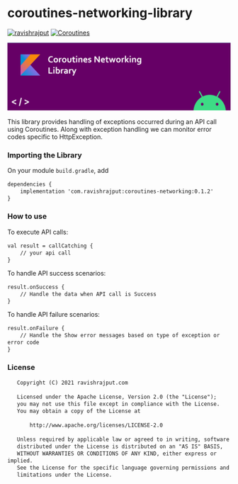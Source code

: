 # coroutines-networking-library
[![ravishrajput](https://img.shields.io/badge/ravishrajput-androiddeveloper-green.svg)](http://ravishrajput.com/)
[![Coroutines](https://img.shields.io/badge/Kotlin-Coroutines-blue.svg)](https://kotlinlang.org/docs/reference/coroutines.html)

<p align="center">
  <img src="/docs/coroutines-networking-library-header.png">
</p>

This library provides handling of exceptions occurred during an API call using Coroutines. Along with exception handling we can monitor error codes specific to HttpException.

### Importing the Library
On your module `build.gradle`, add

    dependencies {
        implementation 'com.ravishrajput:coroutines-networking:0.1.2'
    }

### How to use
To execute API calls:

    val result = callCatching {
        // your api call
    }

To handle API success scenarios:

    result.onSuccess {
        // Handle the data when API call is Success
    }

To handle API failure scenarios:

    result.onFailure {
        // Handle the Show error messages based on type of exception or error code
    }



### License
```
   Copyright (C) 2021 ravishrajput.com

   Licensed under the Apache License, Version 2.0 (the "License");
   you may not use this file except in compliance with the License.
   You may obtain a copy of the License at

       http://www.apache.org/licenses/LICENSE-2.0

   Unless required by applicable law or agreed to in writing, software
   distributed under the License is distributed on an "AS IS" BASIS,
   WITHOUT WARRANTIES OR CONDITIONS OF ANY KIND, either express or implied.
   See the License for the specific language governing permissions and
   limitations under the License.
```
